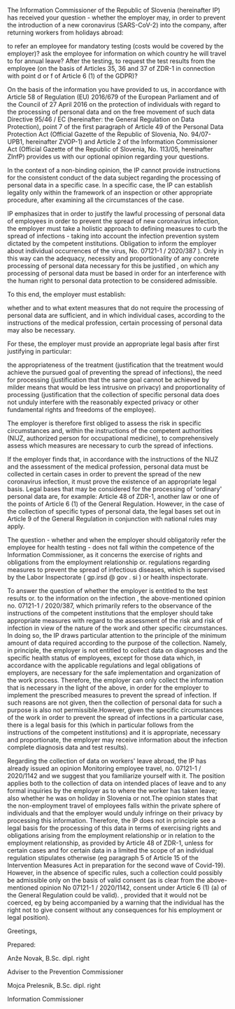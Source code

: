 The Information Commissioner of the Republic of Slovenia (hereinafter IP) has received your question - whether the employer may, in order to prevent the introduction of a new coronavirus (SARS-CoV-2) into the company, after returning workers from holidays abroad:

to refer an employee for mandatory testing (costs would be covered by the employer)?
ask the employee for information on which country he will travel to for annual leave?
After the testing, to request the test results from the employee (on the basis of Articles 35, 36 and 37 of ZDR-1 in connection with point d or f of Article 6 (1) of the GDPR)?
 

On the basis of the information you have provided to us, in accordance with Article 58 of Regulation (EU) 2016/679 of the European Parliament and of the Council of 27 April 2016 on the protection of individuals with regard to the processing of personal data and on the free movement of such data Directive 95/46 / EC (hereinafter: the General Regulation on Data Protection), point 7 of the first paragraph of Article 49 of the Personal Data Protection Act (Official Gazette of the Republic of Slovenia, No. 94/07-UPB1, hereinafter ZVOP-1) and Article 2 of the Information Commissioner Act (Official Gazette of the Republic of Slovenia, No. 113/05, hereinafter ZInfP) provides us with our optional opinion regarding your questions.

 

In the context of a non-binding opinion, the IP cannot provide instructions for the consistent conduct of the data subject regarding the processing of personal data in a specific case. In a specific case, the IP can establish legality only within the framework of an inspection or other appropriate procedure, after examining all the circumstances of the case.

 

IP emphasizes that in order to justify the lawful processing of personal data of employees in order to prevent the spread of new coronavirus infection, the employer must take a holistic approach to defining measures to curb the spread of infections - taking into account the infection prevention system dictated by the competent institutions. Obligation to inform the employer about individual occurrences of the virus, No. 07121-1 / 2020/387 ). Only in this way can the adequacy, necessity and proportionality of any concrete processing of personal data necessary for this be justified , on which any processing of personal data must be based in order for an interference with the human right to personal data protection to be considered admissible.

 

To this end, the employer must establish:

whether and to what extent measures that do not require the processing of personal data are sufficient, and
in which individual cases, according to the instructions of the medical profession, certain processing of personal data may also be necessary.
 

For these, the employer must provide an appropriate legal basis after first justifying in particular:

the appropriateness of the treatment (justification that the treatment would achieve the pursued goal of preventing the spread of infections),
the need for processing (justification that the same goal cannot be achieved by milder means that would be less intrusive on privacy) and
proportionality of processing (justification that the collection of specific personal data does not unduly interfere with the reasonably expected privacy or other fundamental rights and freedoms of the employee).
 

The employer is therefore first obliged to assess the risk in specific circumstances and, within the instructions of the competent authorities (NIJZ, authorized person for occupational medicine), to comprehensively assess which measures are necessary to curb the spread of infections.

 

If the employer finds that, in accordance with the instructions of the NIJZ and the assessment of the medical profession, personal data must be collected in certain cases in order to prevent the spread of the new coronavirus infection, it must prove the existence of an appropriate legal basis. Legal bases that may be considered for the processing of 'ordinary' personal data are, for example: Article 48 of ZDR-1, another law or one of the points of Article 6 (1) of the General Regulation. However, in the case of the collection of specific types of personal data, the legal bases set out in Article 9 of the General Regulation in conjunction with national rules may apply.

 

The question - whether and when the employer should obligatorily refer the employee for health testing - does not fall within the competence of the Information Commissioner, as it concerns the exercise of rights and obligations from the employment relationship or. regulations regarding measures to prevent the spread of infectious diseases, which is supervised by the Labor Inspectorate ( gp.irsd @ gov . si ) or health inspectorate.

 

To answer the question of whether the employer is entitled to the test results or. to the information on the infection , the above-mentioned opinion no. 07121-1 / 2020/387, which primarily refers to the observance of the instructions of the competent institutions that the employer should take appropriate measures with regard to the assessment of the risk and risk of infection in view of the nature of the work and other specific circumstances. In doing so, the IP draws particular attention to the principle of the minimum amount of data required according to the purpose of the collection. Namely, in principle, the employer is not entitled to collect data on diagnoses and the specific health status of employees, except for those data which, in accordance with the applicable regulations and legal obligations of employers, are necessary for the safe implementation and organization of the work process. Therefore, the employer can only collect the information that is necessary in the light of the above, in order for the employer to implement the prescribed measures to prevent the spread of infection. If such reasons are not given, then the collection of personal data for such a purpose is also not permissible.However, given the specific circumstances of the work in order to prevent the spread of infections in a particular case, there is a legal basis for this (which in particular follows from the instructions of the competent institutions) and it is appropriate, necessary and proportionate, the employer may receive information about the infection complete diagnosis data and test results).

 

Regarding the collection of data on workers' leave abroad, the IP has already issued an opinion Monitoring employee travel, no. 07121-1 / 2020/1142 and we suggest that you familiarize yourself with it. The position applies both to the collection of data on intended places of leave and to any formal inquiries by the employer as to where the worker has taken leave; also whether he was on holiday in Slovenia or not.The opinion states that the non-employment travel of employees falls within the private sphere of individuals and that the employer would unduly infringe on their privacy by processing this information. Therefore, the IP does not in principle see a legal basis for the processing of this data in terms of exercising rights and obligations arising from the employment relationship or in relation to the employment relationship, as provided by Article 48 of ZDR-1, unless for certain cases and for certain data in a limited the scope of an individual regulation stipulates otherwise (eg paragraph 5 of Article 15 of the Intervention Measures Act in preparation for the second wave of Covid-19). However, in the absence of specific rules, such a collection could possibly be admissible only on the basis of valid consent (as is clear from the above-mentioned opinion No 07121-1 / 2020/1142, consent under Article 6 (1) (a) of the General Regulation could be valid). , provided that it would not be coerced, eg by being accompanied by a warning that the individual has the right not to give consent without any consequences for his employment or legal position).

 

Greetings,

 

               

Prepared:

Anže Novak, B.Sc. dipl. right

Adviser to the Prevention Commissioner

 

Mojca Prelesnik, B.Sc. dipl. right

Information Commissioner
